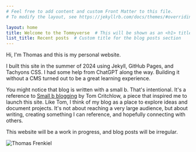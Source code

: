 ```yaml
---
# Feel free to add content and custom Front Matter to this file.
# To modify the layout, see https://jekyllrb.com/docs/themes/#overriding-theme-defaults

layout: home
title: Welcome to the Tommyverse  # This will be shown as an <h1> title
list_title: Recent posts  # Custom title for the blog posts section
---
```


<div class="cf"> <!-- cf is used to contain floats -->
    <div class="fl w-70 pa2">
        <p>Hi, I'm Thomas and this is my personal website. </p>
        <p>I built this site in the summer of 2024 using Jekyll, GitHub Pages, and Tachyons CSS. I had some help from ChatGPT along the way. Building it without a CMS turned out to be a great learning experience. </p>
<p>You might notice that blog is written with a small b. That's intentional. It's a reference to <a href="https://tomcritchlow.com/2018/02/23/small-b-blogging/" target="_blank">Small b blogging</a> by Tom Critchlow, a piece that inspired me to launch this site. Like Tom, I think of my blog as a place to explore ideas and document projects. It's not about reaching a very large audience, but about writing, creating something I can reference, and hopefully connecting with others.</p>
<p>This website will be a work in progress, and blog posts will be irregular.</p> 
    </div>
    <div class="fl w-30 pa2">
        <img src="{{ '/assets/images/thomas_frenkiel.jpg' | relative_url }}" alt="Thomas Frenkiel" class="w-100 db center">
    </div>
</div>



